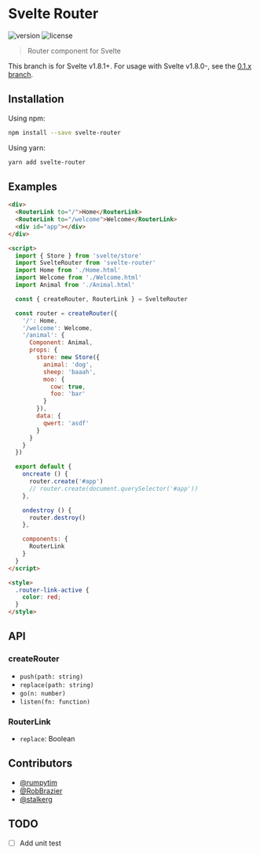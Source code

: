 # Svelte Router

![version](https://img.shields.io/npm/v/svelte-router.svg)
![license](https://img.shields.io/github/license/mashape/apistatus.svg)

> Router component for Svelte

This branch is for Svelte v1.8.1+. For usage with Svelte v1.8.0-, see the [0.1.x branch](https://github.com/jikkai/svelte-router/tree/0.1.x).

## Installation

Using npm:

```bash
npm install --save svelte-router
```

Using yarn:

```bash
yarn add svelte-router
```

## Examples

```html
<div>
  <RouterLink to="/">Home</RouterLink>
  <RouterLink to="/welcome">Welcome</RouterLink>
  <div id="app"></div>
</div>

<script>
  import { Store } from 'svelte/store'
  import SvelteRouter from 'svelte-router'
  import Home from './Home.html'
  import Welcome from './Welcome.html'
  import Animal from './Animal.html'

  const { createRouter, RouterLink } = SvelteRouter

  const router = createRouter({
    '/': Home,
    '/welcome': Welcome,
    '/animal': {
      Component: Animal,
      props: {
        store: new Store({
          animal: 'dog',
          sheep: 'baaah',
          moo: {
            cow: true,
            foo: 'bar'
          }
        }),
        data: {
          qwert: 'asdf'
        }
      }
    }
  })

  export default {
    oncreate () {
      router.create('#app')
      // router.create(document.querySelector('#app'))
    },

    ondestroy () {
      router.destroy()
    },

    components: {
      RouterLink
    }
  }
</script>

<style>
  .router-link-active {
    color: red;
  }
</style>
```

## API

### createRouter

* `push(path: string)`
* `replace(path: string)`
* `go(n: number)`
* `listen(fn: function)`

### RouterLink

* `replace`: Boolean

## Contributors

* [@rumpytim](https://github.com/rumpytim)
* [@RobBrazier](https://github.com/RobBrazier)
* [@stalkerg](https://github.com/stalkerg)

## TODO

- [ ] Add unit test

